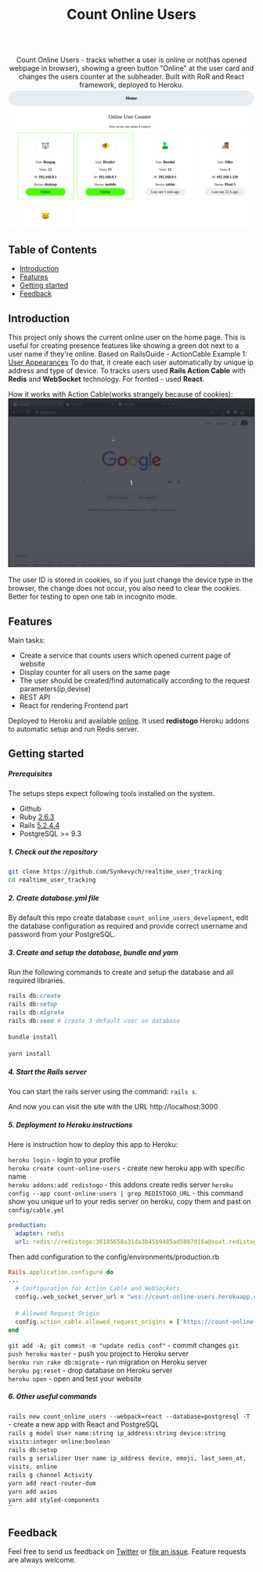 <h1 align="center"> Count Online Users </h1> <br>
<br/>
<p align="center">
  Count Online Users - tracks whether a user is online or not(has opened webpage in browser), showing a green button "Online" at the user card and changes the users counter at the subheader. Built with RoR and React framework, deployed to Heroku.

  <img src="public/index.png">
</p>

## Table of Contents

- [Introduction](#introduction)
- [Features](#features)
- [Getting started](#getting-started)
- [Feedback](#feedback)

<!-- END doctoc generated TOC please keep comment here to allow auto update -->

## Introduction

This project only shows the current online user on the home page. This is useful for creating presence features like showing a green dot next to a user name if they're online. Based on RailsGuide - ActionCable Example 1: [User Appearances](https://guides.rubyonrails.org/action_cable_overview.html#example-1-user-appearances)
To do that, it create each user automatically by unique ip address and type of device. To tracks users used **Rails Action Cable** with **Redis** and **WebSocket** technology. For fronted - used **React**.

How it works with Action Cable(works strangely because of cookies):
![demo](public/demo.gif)

The user ID is stored in cookies, so if you just change the device type in the browser, the change does not occur, you also need to clear the cookies. Better for testing to open one tab in incognito mode.

## Features

Main tasks:

* Create a service that counts users which opened current page of website
* Display counter for all users on the same page
* The user should be created/find automatically according to the request parameters(ip,devise)
* REST API
* React for rendering Frontend part

Deployed to Heroku and available [online](https://count-online-users.herokuapp.com/). It used **redistogo** Heroku addons to automatic setup and run Redis server.

## Getting started

##### Prerequisites

The setups steps expect following tools installed on the system.

- Github
- Ruby [2.6.3](https://www.ruby-lang.org/en/news/2019/04/17/ruby-2-6-3-released/)
- Rails [5.2.4.4](https://weblog.rubyonrails.org/2020/5/18/Rails-5-2-4-3-and-6-0-3-1-have-been-released/)
- PostgreSQL >= 9.3

##### 1. Check out the repository

```bash
git clone https://github.com/Synkevych/realtime_user_tracking
cd realtime_user_tracking
```

##### 2. Create database.yml file

By default this repo create database `count_online_users_development`, edit the database configuration as required and provide correct username and password from your PostgreSQL.

##### 3. Create and setup the database, bundle and yarn

Run the following commands to create and setup the database and all required libraries.

```ruby
rails db:create
rails db:setup
rails db:migrate
rails db:seed # create 3 default user on database

bundle install

yarn install
```

##### 4. Start the Rails server

You can start the rails server using the command: `rails s`.

And now you can visit the site with the URL http://localhost:3000

##### 5. Deployment to Heroku instructions

Here is instruction how to deploy this app to Heroku:

`heroku login` - login to your profile  
`heroku create count-online-users` - create new heroku app with specific name  
`heroku addons:add redistogo` - this addons create redis server
`heroku config --app count-online-users | grep REDISTOGO_URL` - this command show you unique url to your redis server on heroku, copy them and past on `config/cable.yml`

```yml
production:
  adapter: redis
  url: redis://redistogo:36185658a31da3b45b9485ad5087016a@soat.redistogo.com:10775/
```

Then add configuration to the config/environments/production.rb

```ruby
Rails.application.configure do
...
  # Configuration for Action Cable and WebSockets
  config..web_socket_server_url = "wss://count-online-users.herokuapp.com/cable"

  # Allowed Request Origin 
  config.action_cable.allowed_request_origins = ['https://count-online-users.herokuapp.com', 'http://count-online-users.herokuapp.com']
end
```

`git add -A; git commit -m "update redis conf"` - commit changes
`git push heroku master` - push you project to Heroku server  
`heroku run rake db:migrate` - run migration on Heroku server  
`heroku pg:reset` - drop database on Heroku server  
`heroku open` - open and test your website  

##### 6. Other useful commands

`rails new count_online_users --webpack=react --database=postgresql -T` - create a new app with React and PostgreSQL  
`rails g model User name:string ip_address:string device:string visits:integer online:boolean`  
`rails db:setup`  
`rails g serializer User name ip_address device, emoji, last_seen_at, visits, online`  
`rails g channel Activity`  
`yarn add react-router-dom`  
`yarn add axios`  
`yarn add styled-components`  
``

## Feedback

Feel free to send us feedback on [Twitter](https://twitter.com/synkevych) or [file an issue](https://github.com/Synkevych/realtime_user_tracking/issues/new). Feature requests are always welcome.

